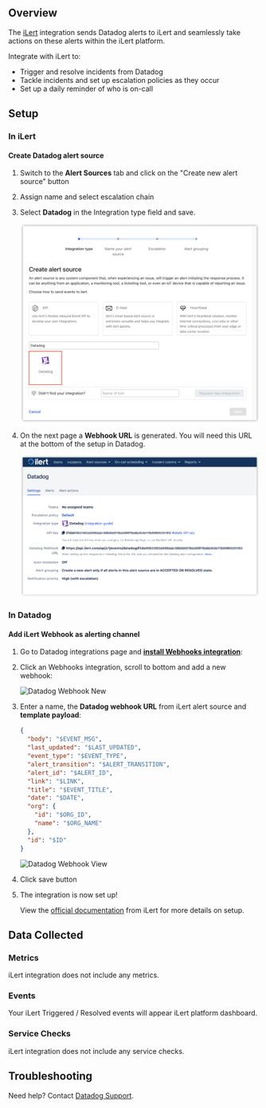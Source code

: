## Overview

The [iLert][1] integration sends Datadog alerts to iLert and seamlessly take actions on these alerts within the iLert platform.

Integrate with iLert to:

- Trigger and resolve incidents from Datadog
- Tackle incidents and set up escalation policies as they occur
- Set up a daily reminder of who is on-call

## Setup

### In iLert

#### Create Datadog alert source

1. Switch to the **Alert Sources** tab and click on the "Create new alert source" button

2. Assign name and select escalation chain

3. Select **Datadog** in the Integration type field and save.

   ![iLert Alert Source New][2]

4. On the next page a **Webhook URL** is generated. You will need this URL at the bottom of the setup in Datadog.

   ![iLert Alert Source View][3]

### In Datadog

#### Add iLert Webhook as alerting channel

1. Go to Datadog integrations page and [**install Webhooks integration**][8]:
2. Click an Webhooks integration, scroll to bottom and add a new webhook:

   ![Datadog Webhook New][4]

3. Enter a name, the **Datadog webhook URL** from iLert alert source and **template payload**:

   ```json
   {
     "body": "$EVENT_MSG",
     "last_updated": "$LAST_UPDATED",
     "event_type": "$EVENT_TYPE",
     "alert_transition": "$ALERT_TRANSITION",
     "alert_id": "$ALERT_ID",
     "link": "$LINK",
     "title": "$EVENT_TITLE",
     "date": "$DATE",
     "org": {
       "id": "$ORG_ID",
       "name": "$ORG_NAME"
     },
     "id": "$ID"
   }
   ```

   ![Datadog Webhook View][5]

4. Click save button
5. The integration is now set up!

   View the [official documentation][6] from iLert for more details on setup.

## Data Collected

### Metrics

iLert integration does not include any metrics.

### Events

Your iLert Triggered / Resolved events will appear iLert platform dashboard.

### Service Checks

iLert integration does not include any service checks.

## Troubleshooting

Need help? Contact [Datadog Support][7].

[1]: https://www.ilert.com
[2]: https://raw.githubusercontent.com/DataDog/integrations-extras/master/ilert/images/datadog-alert-source-new.png
[3]: https://raw.githubusercontent.com/DataDog/integrations-extras/master/ilert/images/datadog-alert-source-view.png
[4]: https://raw.githubusercontent.com/DataDog/integrations-extras/master/ilert/images/datadog-webhook-new.png
[5]: https://raw.githubusercontent.com/DataDog/integrations-extras/master/ilert/images/datadog-webhook-view.png
[6]: https://docs.ilert.com/integrations/datadog
[7]: https://docs.datadoghq.com/help/
[8]: https://app.datadoghq.com/account/settings#integrations
